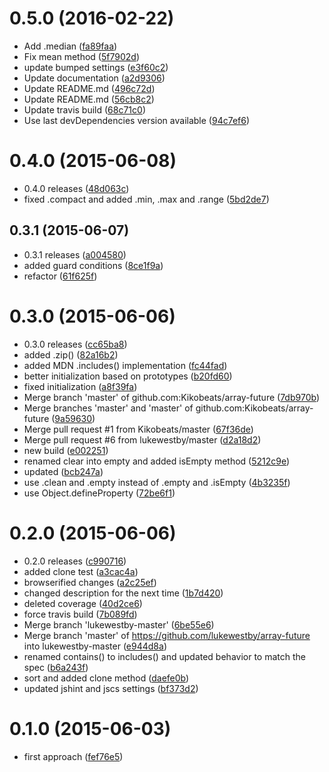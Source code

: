<a name="0.5.0"></a>
# 0.5.0 (2016-02-22)


* Add .median ([fa89faa](https://github.com/kikobeats/array-future/commit/fa89faa))
* Fix mean method ([5f7902d](https://github.com/kikobeats/array-future/commit/5f7902d))
* update bumped settings ([e3f60c2](https://github.com/kikobeats/array-future/commit/e3f60c2))
* Update documentation ([a2d9306](https://github.com/kikobeats/array-future/commit/a2d9306))
* Update README.md ([496c72d](https://github.com/kikobeats/array-future/commit/496c72d))
* Update README.md ([56cb8c2](https://github.com/kikobeats/array-future/commit/56cb8c2))
* Update travis build ([68c71c0](https://github.com/kikobeats/array-future/commit/68c71c0))
* Use last devDependencies version available ([94c7ef6](https://github.com/kikobeats/array-future/commit/94c7ef6))



<a name="0.4.0"></a>
# 0.4.0 (2015-06-08)


* 0.4.0 releases ([48d063c](https://github.com/kikobeats/array-future/commit/48d063c))
* fixed .compact and added .min, .max and .range ([5bd2de7](https://github.com/kikobeats/array-future/commit/5bd2de7))



<a name="0.3.1"></a>
## 0.3.1 (2015-06-07)


* 0.3.1 releases ([a004580](https://github.com/kikobeats/array-future/commit/a004580))
* added guard conditions ([8ce1f9a](https://github.com/kikobeats/array-future/commit/8ce1f9a))
* refactor ([61f625f](https://github.com/kikobeats/array-future/commit/61f625f))



<a name="0.3.0"></a>
# 0.3.0 (2015-06-06)


* 0.3.0 releases ([cc65ba8](https://github.com/kikobeats/array-future/commit/cc65ba8))
* added .zip() ([82a16b2](https://github.com/kikobeats/array-future/commit/82a16b2))
* added MDN .includes() implementation ([fc44fad](https://github.com/kikobeats/array-future/commit/fc44fad))
* better initialization based on prototypes ([b20fd60](https://github.com/kikobeats/array-future/commit/b20fd60))
* fixed initialization ([a8f39fa](https://github.com/kikobeats/array-future/commit/a8f39fa))
* Merge branch 'master' of github.com:Kikobeats/array-future ([7db970b](https://github.com/kikobeats/array-future/commit/7db970b))
* Merge branches 'master' and 'master' of github.com:Kikobeats/array-future ([9a59630](https://github.com/kikobeats/array-future/commit/9a59630))
* Merge pull request #1 from Kikobeats/master ([67f36de](https://github.com/kikobeats/array-future/commit/67f36de))
* Merge pull request #6 from lukewestby/master ([d2a18d2](https://github.com/kikobeats/array-future/commit/d2a18d2))
* new build ([e002251](https://github.com/kikobeats/array-future/commit/e002251))
* renamed clear into empty and added isEmpty method ([5212c9e](https://github.com/kikobeats/array-future/commit/5212c9e))
* updated ([bcb247a](https://github.com/kikobeats/array-future/commit/bcb247a))
* use .clean and .empty instead of .empty and .isEmpty ([4b3235f](https://github.com/kikobeats/array-future/commit/4b3235f))
* use Object.defineProperty ([72be6f1](https://github.com/kikobeats/array-future/commit/72be6f1))



<a name="0.2.0"></a>
# 0.2.0 (2015-06-06)


* 0.2.0 releases ([c990716](https://github.com/kikobeats/array-future/commit/c990716))
* added clone test ([a3cac4a](https://github.com/kikobeats/array-future/commit/a3cac4a))
* browserified changes ([a2c25ef](https://github.com/kikobeats/array-future/commit/a2c25ef))
* changed description for the next time ([1b7d420](https://github.com/kikobeats/array-future/commit/1b7d420))
* deleted coverage ([40d2ce6](https://github.com/kikobeats/array-future/commit/40d2ce6))
* force travis build ([7b089fd](https://github.com/kikobeats/array-future/commit/7b089fd))
* Merge branch 'lukewestby-master' ([6be55e6](https://github.com/kikobeats/array-future/commit/6be55e6))
* Merge branch 'master' of https://github.com/lukewestby/array-future into lukewestby-master ([e944d8a](https://github.com/kikobeats/array-future/commit/e944d8a))
* renamed contains() to includes() and updated behavior to match the spec ([b6a243f](https://github.com/kikobeats/array-future/commit/b6a243f))
* sort and added clone method ([daefe0b](https://github.com/kikobeats/array-future/commit/daefe0b))
* updated jshint and jscs settings ([bf373d2](https://github.com/kikobeats/array-future/commit/bf373d2))



<a name="0.1.0"></a>
# 0.1.0 (2015-06-03)


* first approach ([fef76e5](https://github.com/kikobeats/array-future/commit/fef76e5))



